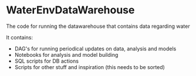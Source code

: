 # WaterEnvDataWarehouse
The code for running the datawarehouse that contains data regarding water

It contains:
- DAG's for running periodical updates on data, analysis and models
- Notebooks for analysis and model building
- SQL scripts for DB actions
- Scripts for other stuff and inspiration (this needs to be sorted)
